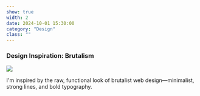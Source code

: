 ```yaml
---
show: true
width: 2
date: 2024-10-01 15:30:00
category: "Design"
class: ""
---
```

<div>
    <h3>Design Inspiration: Brutalism</h3>
    <img src="{{ 'assets/images/design/brutalism.png' | relative_url }}" class="img-fluid rounded">
    <p>I'm inspired by the raw, functional look of brutalist web design—minimalist, strong lines, and bold typography.</p>
</div>
